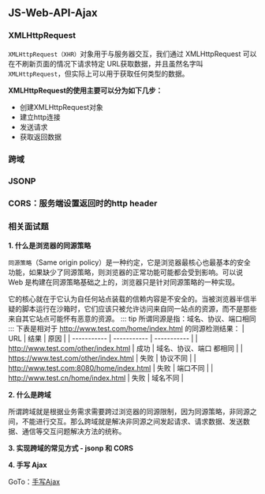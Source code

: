 ## JS-Web-API-Ajax

### XMLHttpRequest
`XMLHttpRequest（XHR）`对象用于与服务器交互，我们通过 XMLHttpRequest 可以在不刷新页面的情况下请求特定 URL获取数据，并且虽然名字叫`XMLHttpRequest`，但实际上可以用于获取任何类型的数据。

**XMLHttpRequest的使用主要可以分为如下几步：**
- 创建XMLHttpRequest对象
- 建立http连接
- 发送请求
- 获取返回数据


### 跨域

### JSONP

### CORS：服务端设置返回时的http header

### 相关面试题
**1. 什么是浏览器的同源策略**
   
`同源策略`（Same origin policy）是一种约定，它是浏览器最核心也最基本的安全功能，如果缺少了同源策略，则浏览器的正常功能可能都会受到影响。可以说 Web 是构建在同源策略基础之上的，浏览器只是针对同源策略的一种实现。

它的核心就在于它认为自任何站点装载的信赖内容是不安全的。当被浏览器半信半疑的脚本运行在沙箱时，它们应该只被允许访问来自同一站点的资源，而不是那些来自其它站点可能怀有恶意的资源。
::: tip
所谓同源是指：域名、协议、端口相同
:::
下表是相对于 http://www.test.com/home/index.html 的同源检测结果：
| URL      | 结果 |   原因    |
| ----------- | ----------- | ----------- |
| http://www.test.com/other/index.html      | 成功     |  域名、协议、端口 都相同  |
| https://www.test.com/other/index.html   |  失败  |  协议不同  |
| http://www.test.com:8080/home/index.html   | 失败    |  端口不同  |
| http://www.test.cn/home/index.html   | 失败      |  域名不同  |

**2. 什么是跨域**

所谓跨域就是根据业务需求需要跨过浏览器的同源限制，因为同源策略，非同源之间，不能进行交互。那么跨域就是解决非同源之间发起请求、请求数据、发送数据、通信等交互问题解决方法的统称。

**3. 实现跨域的常见方式 - jsonp 和 CORS**


**4. 手写 Ajax**
   
GoTo：[手写Ajax](/days/notes/program/2)

        